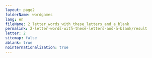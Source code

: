 ```yaml
---
layout: page2
folderName: wordgames
lang: en
fileName: 2_letter_words_with_these_letters_and_a_blank
permalink: 2-letter-words-with-these-letters-and-a-blank/result
letter: 2
sitemap: false
ablank: true
nointernationalization: true
---
```

